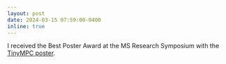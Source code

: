 ```yaml
---
layout: post
date: 2024-03-15 07:59:00-0400
inline: true
---
```


I received the Best Poster Award at the MS Research Symposium with the [TinyMPC poster](assets/pdf/TinyMPC_poster.pdf).

